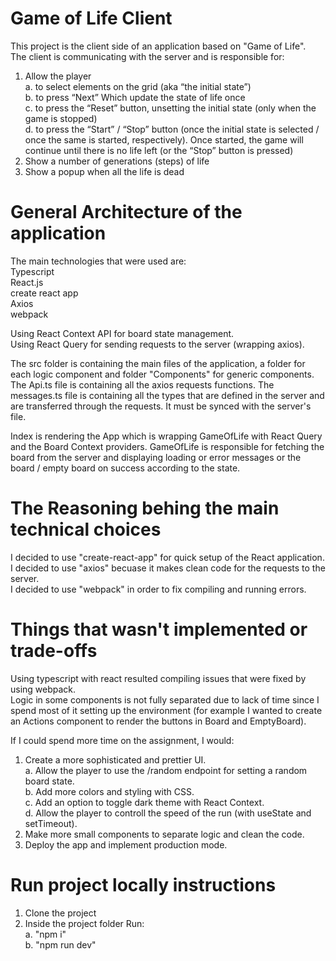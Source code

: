# Game of Life Client
This project is the client side of an application based on "Game of Life".<br />
The client is communicating with the server and is responsible for:
1. Allow the player<br />
    a. to select elements on the grid (aka “the initial state”)<br />
    b. to press “Next” Which update the state of life once<br />
    c. to press the “Reset” button, unsetting the initial state (only when the game is stopped)<br />
    d. to press the “Start” / “Stop” button (once the initial state is selected / once the same is started, respectively). Once started, the game will continue until there is no life left (or the “Stop” button is pressed)<br />
2. Show a number of generations (steps) of life
3. Show a popup when all the life is dead

# General Architecture of the application
The main technologies that were used are:<br />
Typescript<br />
React.js<br />
create react app<br />
Axios<br />
webpack

Using React Context API for board state management.<br />
Using React Query for sending requests to the server (wrapping axios).

The src folder is containing the main files of the application, a folder for each logic component and folder "Components" for generic components.
The Api.ts file is containing all the axios requests functions.
The messages.ts file is containing all the types that are defined in the server and are transferred through the requests. It must be synced with the server's file.

Index is rendering the App which is wrapping GameOfLife with React Query and the Board Context providers. GameOfLife is responsible for fetching the board from the server and displaying loading or error messages or the board / empty board on success according to the state.

# The Reasoning behing the main technical choices
I decided to use "create-react-app" for quick setup of the React application.<br />
I decided to use "axios" becuase it makes clean code for the requests to the server.<br />
I decided to use "webpack" in order to fix compiling and running errors.

# Things that wasn't implemented or trade-offs
Using typescript with react resulted compiling issues that were fixed by using webpack.<br />
Logic in some components is not fully separated due to lack of time since I spend most of it setting up the environment (for example I wanted to create an Actions component to render the buttons in Board and EmptyBoard).

If I could spend more time on the assignment, I would:
1. Create a more sophisticated and prettier UI.<br />
    a. Allow the player to use the /random endpoint for setting a random board state.<br />
    b. Add more colors and styling with CSS.<br />
    c. Add an option to toggle dark theme with React Context.<br />
    d. Allow the player to controll the speed of the run (with useState and setTimeout).<br />
2. Make more small components to separate logic and clean the code.
3. Deploy the app and implement production mode.

# Run project locally instructions
1. Clone the project
2. Inside the project folder Run:<br />
    a. "npm i"<br />
    b. "npm run dev"

